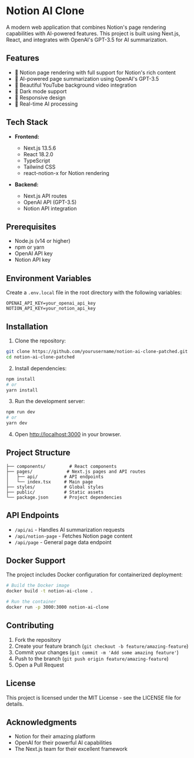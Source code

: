 # Notion AI Clone

A modern web application that combines Notion's page rendering capabilities with AI-powered features. This project is built using Next.js, React, and integrates with OpenAI's GPT-3.5 for AI summarization.

## Features

- 📝 Notion page rendering with full support for Notion's rich content
- 🤖 AI-powered page summarization using OpenAI's GPT-3.5
- 🎥 Beautiful YouTube background video integration
- 🌙 Dark mode support
- 📱 Responsive design
- 🔄 Real-time AI processing

## Tech Stack

- **Frontend:**
  - Next.js 13.5.6
  - React 18.2.0
  - TypeScript
  - Tailwind CSS
  - react-notion-x for Notion rendering

- **Backend:**
  - Next.js API routes
  - OpenAI API (GPT-3.5)
  - Notion API integration

## Prerequisites

- Node.js (v14 or higher)
- npm or yarn
- OpenAI API key
- Notion API key

## Environment Variables

Create a `.env.local` file in the root directory with the following variables:

```env
OPENAI_API_KEY=your_openai_api_key
NOTION_API_KEY=your_notion_api_key
```

## Installation

1. Clone the repository:
```bash
git clone https://github.com/yourusername/notion-ai-clone-patched.git
cd notion-ai-clone-patched
```

2. Install dependencies:
```bash
npm install
# or
yarn install
```

3. Run the development server:
```bash
npm run dev
# or
yarn dev
```

4. Open [http://localhost:3000](http://localhost:3000) in your browser.

## Project Structure

```
├── components/         # React components
├── pages/             # Next.js pages and API routes
│   ├── api/          # API endpoints
│   └── index.tsx     # Main page
├── styles/           # Global styles
├── public/           # Static assets
└── package.json      # Project dependencies
```

## API Endpoints

- `/api/ai` - Handles AI summarization requests
- `/api/notion-page` - Fetches Notion page content
- `/api/page` - General page data endpoint

## Docker Support

The project includes Docker configuration for containerized deployment:

```bash
# Build the Docker image
docker build -t notion-ai-clone .

# Run the container
docker run -p 3000:3000 notion-ai-clone
```

## Contributing

1. Fork the repository
2. Create your feature branch (`git checkout -b feature/amazing-feature`)
3. Commit your changes (`git commit -m 'Add some amazing feature'`)
4. Push to the branch (`git push origin feature/amazing-feature`)
5. Open a Pull Request

## License

This project is licensed under the MIT License - see the LICENSE file for details.

## Acknowledgments

- Notion for their amazing platform
- OpenAI for their powerful AI capabilities
- The Next.js team for their excellent framework 